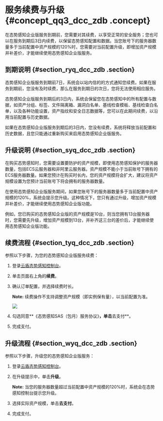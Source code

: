 # 服务续费与升级 {#concept_qq3_dcc_zdb .concept}

在态势感知企业版服务到期前，您需要对其续费，以享受正常的安全服务；您也可以在服务到期后3日内续费，以保留态势感知配置和数据。当您账号下的服务器数量多于当前配置中资产规模的120%时，您需要对当前配置升级，即增加资产规模并补差价，才能继续使用态势感知企业版服务。

## 到期说明 {#section_ryq_dcc_zdb .section}

态势感知企业版服务到期前7日，系统会以站内信的的方式通知您续费。如果在服务到期前，您没有及时续费，那么在服务到期日的次日，您将无法使用相应服务。

态势感知企业版服务到期后的3日内，系统会保留您在态势感知中的所有配置与数据，如资产分组、标签、文件隔离箱、漏洞白名单、基线检查模板、基线检查白名单，以及各种功能设置，资产指纹和安全日志数据等，您可以在此期间续费，以沿用当前配置与历史数据。

如果在态势感知企业版服务到期后的3日内，您没有续费，系统将释放当前配置和历史数据，且您只能通过重新购买来启用态势感知企业版服务。

## 升级说明 {#section_syq_dcc_zdb .section}

在购买态势感知时，您需要设置要防护的资产规模，即使用态势感知保护的服务器数量，包括ECS云服务器和非阿里云服务器。资产规模不能小于当前账号下拥有的ECS服务器数量。如果您预计在购买时长内，您的资产规模将会扩大，建议将资产规模设置为您预计当前账号下将会拥有的服务器数量。

在使用态势感知企业版服务期间，如果您账号下的服务器数量多于当前配置中资产规模的120%，系统会提示您升级。这种情况下，您只有通过升级，增加资产规模并补差价，才能继续使用态势感知企业版功能。

例如，您已购买的态势感知企业版的资产规模是10台，则当您拥有13台服务器时，您需要先升级，增加资产规模到13台，并补齐这三台的差价后，才能继续使用态势感知企业版功能。

## 续费流程 {#section_tyq_dcc_zdb .section}

参照以下步骤，为您的态势感知企业版服务续费：

1.  登录[云盾态势感知控制台](https://yundun.console.aliyun.com/?p=sas)。
2.  单击页面右上角的**续费**。
3.  确认订单配置，并选择续费时长。

    **Note:** 续费操作不支持调整资产规模（即实例保有量），以当前配置为准。

    ![](http://static-aliyun-doc.oss-cn-hangzhou.aliyuncs.com/assets/img/13628/4471_zh-CN.png)

4.  勾选同意**《态势感知SAS（包月）服务协议》**，单击**去支付**。
5.  完成支付。

## 升级流程 {#section_wyq_dcc_zdb .section}

参照以下步骤，升级您的态势感知企业版服务：

1.  登录[云盾态势感知控制台](https://yundun.console.aliyun.com/?p=sas)。
2.  在升级提示中，单击**升级**。

    **Note:** 当您的服务器数量超过当前配置中资产规模的120%时，系统会在态势感知控制台提示您升级。

3.  选择实际资产规模，单击**去支付**。
4.  完成支付。

